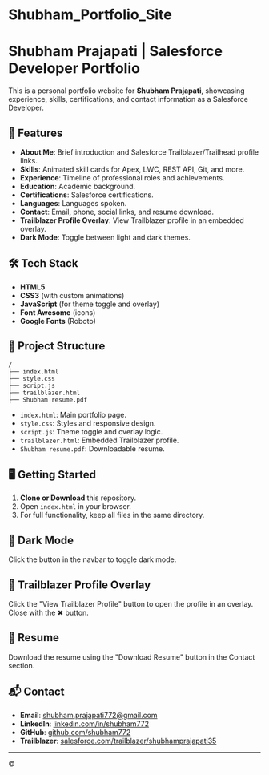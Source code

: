 # Shubham_Portfolio_Site

# Shubham Prajapati | Salesforce Developer Portfolio

This is a personal portfolio website for **Shubham Prajapati**, showcasing experience, skills, certifications, and contact information as a Salesforce Developer.

## 🚀 Features

- **About Me**: Brief introduction and Salesforce Trailblazer/Trailhead profile links.
- **Skills**: Animated skill cards for Apex, LWC, REST API, Git, and more.
- **Experience**: Timeline of professional roles and achievements.
- **Education**: Academic background.
- **Certifications**: Salesforce certifications.
- **Languages**: Languages spoken.
- **Contact**: Email, phone, social links, and resume download.
- **Trailblazer Profile Overlay**: View Trailblazer profile in an embedded overlay.
- **Dark Mode**: Toggle between light and dark themes.

## 🛠️ Tech Stack

- **HTML5**
- **CSS3** (with custom animations)
- **JavaScript** (for theme toggle and overlay)
- **Font Awesome** (icons)
- **Google Fonts** (Roboto)

## 📂 Project Structure

```
/
├── index.html
├── style.css
├── script.js
├── trailblazer.html
├── Shubham resume.pdf
```

- `index.html`: Main portfolio page.
- `style.css`: Styles and responsive design.
- `script.js`: Theme toggle and overlay logic.
- `trailblazer.html`: Embedded Trailblazer profile.
- `Shubham resume.pdf`: Downloadable resume.

## 🖥️ Getting Started

1. **Clone or Download** this repository.
2. Open `index.html` in your browser.
3. For full functionality, keep all files in the same directory.

## 🌙 Dark Mode

Click the <kbd><i class="fas fa-adjust"></i></kbd> button in the navbar to toggle dark mode.

## 📘 Trailblazer Profile Overlay

Click the "View Trailblazer Profile" button to open the profile in an overlay. Close with the ✖ button.

## 📄 Resume

Download the resume using the "Download Resume" button in the Contact section.

## 📬 Contact

- **Email**: [shubham.prajapati772@gmail.com](mailto:shubham.prajapati772@gmail.com)
- **LinkedIn**: [linkedin.com/in/shubham772](https://linkedin.com/in/shubham772)
- **GitHub**: [github.com/shubham772](https://github.com/shubham772)
- **Trailblazer**: [salesforce.com/trailblazer/shubhamprajapati35](https://www.salesforce.com/trailblazer/shubhamprajapati35)

---

©